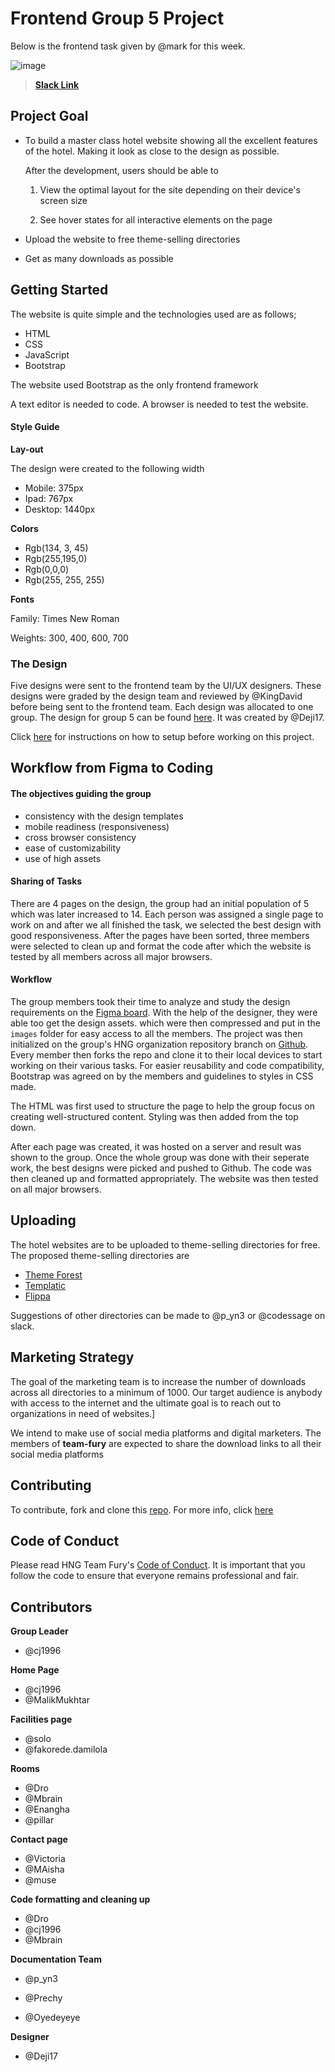 # Frontend Group 5 Project 

 Below is the frontend task given by @mark for this week.

![image](https://user-images.githubusercontent.com/17856665/83970797-92094880-a8cf-11ea-99c9-e5cb4202ac8b.png)

> [**Slack Link**](https://hngi7.slack.com/archives/C013K32KMRQ/p1591537859445300)



## Project Goal

- To build a master class hotel website  showing all the excellent features of the hotel. Making it look as close to the design as possible.

  After the development, users should be able to

  1. View the optimal layout for the site depending on their device's screen size

  2. See hover states for all interactive elements on the page

- Upload the website to free  theme-selling directories

- Get as many downloads as possible



## Getting Started

The website is quite simple and the technologies used are as follows;

- HTML
- CSS
- JavaScript
- Bootstrap

The website used Bootstrap as the only frontend framework

A text editor is needed to code. A browser is needed to test the website. 

#### 										**Style Guide**

**Lay-out**

The design were created to the following width

-  Mobile: 375px
-  Ipad: 767px
-  Desktop: 1440px

**Colors**

- Rgb(134, 3, 45)
- Rgb(255,195,0)
- Rgb(0,0,0)
- Rgb(255, 255, 255)

**Fonts**

Family: Times New Roman

Weights: 300, 400, 600, 700

### **The Design**

 Five designs were sent to the frontend team by the UI/UX designers. These designs were graded by the design team and reviewed by @KingDavid before being sent to the frontend team. Each design was allocated to one group. The design for group 5 can be found [here](https://www.figma.com/file/wC2vYy8Jzfw0lgOtZ3UxPW/Hotel-Ui?node-id=3%3A2). It was created by @Deji17.

 Click [here](https://github.com/hng-teamfury/hng/blob/master/README.md#how-to-git-bash) for instructions on how to setup before working on this project. 

## Workflow from Figma to Coding

#### The objectives guiding the group

- consistency with the design templates
- mobile readiness (responsiveness)
- cross browser consistency
- ease of customizability
- use of high assets

#### Sharing of Tasks

There are 4 pages on the design, the group had an initial population of 5 which was later increased to 14. Each person was assigned a single page to work on and after we all finished the task, we selected the best design with good responsiveness. After the pages have been sorted, three members were selected to clean up and format the code after which the website is tested by all members across all major browsers.

#### Workflow

The group members took their time to analyze and study the design requirements on the [Figma board](https://www.figma.com/file/wC2vYy8Jzfw0lgOtZ3UxPW/Hotel-Ui?node-id=3%3A2). With the help of the designer,  they were able too get the design assets. which were then compressed and put in the `images` folder for easy access to all the members. The project was then initialized on the group's HNG organization repository branch on [Github](https://github.com/hng-teamfury-org/frontend/tree/Group5). Every member then forks the repo and clone it to their local devices to start working on their various tasks. For easier reusability and code compatibility, Bootstrap was agreed on by the members and guidelines to styles in CSS made.

The HTML was first used to structure the page to help the group focus on creating well-structured content. Styling was then added from the top down. 

After each page was created, it was hosted on a server and result was shown to the group. Once the whole group was done with their seperate work, the best designs were picked and pushed to Github. The code was then cleaned up and formatted appropriately. The website was then tested on all major browsers.




## Uploading

The hotel websites are to be uploaded to theme-selling directories for free. The proposed theme-selling directories are 

- [Theme Forest](http://themeforest.net) 
- [Templatic](https://templatic.com)
- [Flippa](https://flippa.com)

Suggestions of other directories can be made to @p_yn3 or @codessage on slack.

## Marketing Strategy

The goal of the marketing team is to increase the number of downloads across all directories to a minimum of 1000. Our target audience is anybody with access to the internet and the ultimate goal is to reach out to organizations in need of websites.]

We intend to make use of social media platforms and digital marketers. The members of **team-fury** are expected to share the download links to all their social media platforms



## Contributing

To contribute, fork and clone this [repo](https://github.com/hng-teamfury-org/frontend/tree/Group5). For more info, click [here](https://github.com/Alphajeez96/help/blob/Alphajeez/Contributing.md)



## Code of Conduct

Please read HNG Team Fury's [Code of Conduct](https://github.com/hng-teamfury-org/executive/blob/master/CODE_OF_CONDUCT.md). It is important that you follow the code to ensure that everyone remains professional and fair.

## Contributors

**Group Leader**

- @cj1996

**Home Page**

- @cj1996
- @MalikMukhtar

**Facilities page**

- @solo
- @fakorede.damilola

**Rooms**

- @Dro
- @Mbrain
- @Enangha
- @pillar

**Contact page**

- @Victoria
- @MAisha
- @muse

**Code formatting and cleaning up**

- @Dro
- @cj1996
- @Mbrain

**Documentation Team**

- @p_yn3 

- @Prechy 

- @Oyedeyeye

**Designer**

- @Deji17
